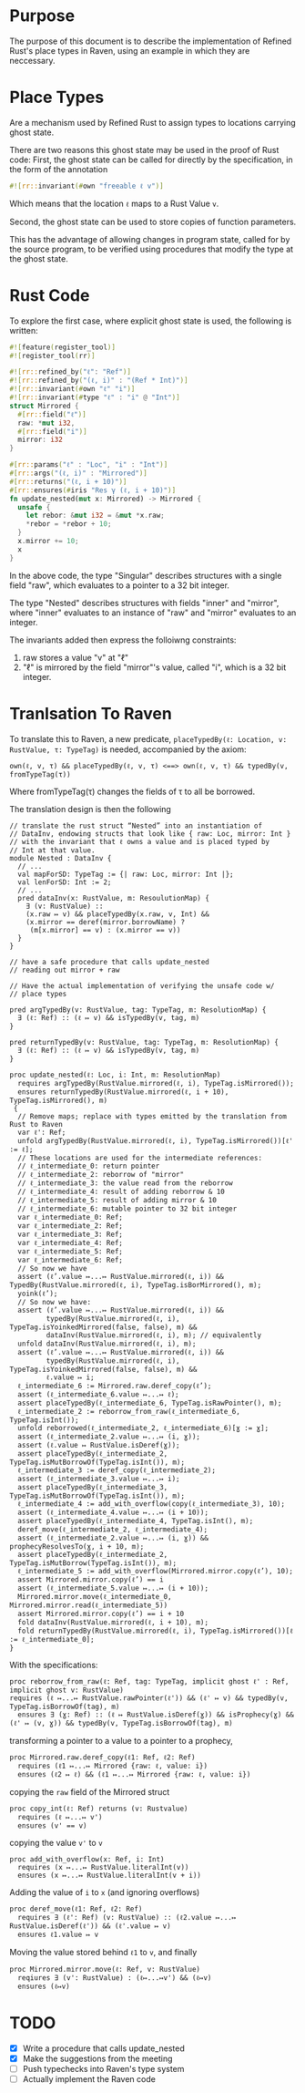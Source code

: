 # Purpose
The purpose of this document is to describe the implementation of Refined Rust's place types in Raven,
using an example in which they are neccessary.

# Place Types
Are a mechanism used by Refined Rust to assign types to locations carrying ghost state.

There are two reasons this ghost state may be used in the proof of Rust code:
First, the ghost state can be called for directly by the specification, in the form of the annotation

```rust
#![rr::invariant(#own "freeable ℓ v")]
```

Which means that the location `ℓ` maps to a Rust Value `v`.

Second, the ghost state can be used to store copies of function parameters.

This has the advantage of allowing changes in program state, called for by the source program,
to be verified using procedures that modify the type at the ghost state.

# Rust Code
To explore the first case, where explicit ghost state is used, the following is written:

```rust
#![feature(register_tool)]
#![register_tool(rr)]

#![rr::refined_by("ℓ": "Ref")]
#![rr::refined_by("(ℓ, i)" : "(Ref * Int)")]
#![rr::invariant(#own "ℓ" "i")]
#![rr::invariant(#type "ℓ" : "i" @ "Int")]
struct Mirrored {
  #[rr::field("ℓ")]
  raw: *mut i32,
  #[rr::field("i")]
  mirror: i32
}

#[rr::params("ℓ" : "Loc", "i" : "Int")]
#[rr::args("(ℓ, i)" : "Mirrored")]
#[rr::returns("(ℓ, i + 10)")]
#[rr::ensures(#iris "Res γ (ℓ, i + 10)")]
fn update_nested(mut x: Mirrored) -> Mirrored {
  unsafe {
    let rebor: &mut i32 = &mut *x.raw;
    *rebor = *rebor + 10;
  }
  x.mirror += 10;
  x
}
```

In the above code, the type "Singular" describes structures with a single field "raw", which evaluates to a pointer to a 32 bit integer.

The type "Nested" describes structures with fields "inner" and "mirror", where "inner" evaluates to an instance of "raw" and "mirror" evaluates to an integer.

The invariants added then express the folloiwng constraints:
1. raw stores a value "v" at "ℓ"
2. "ℓ" is mirrored by the field "mirror"'s value, called "i", which is a 32 bit integer.

# Tranlsation To Raven

To translate this to Raven, a new predicate, `placeTypedBy(ℓ: Location, v: RustValue, τ: TypeTag)` is needed,
accompanied by the axiom:

```
own(ℓ, v, τ) && placeTypedBy(ℓ, v, τ) <==> own(ℓ, v, τ) && typedBy(v, fromTypeTag(τ))
```

Where fromTypeTag(τ) changes the fields of τ to all be borrowed.

The translation design is then the following

```
// translate the rust struct “Nested” into an instantiation of
// DataInv, endowing structs that look like { raw: Loc, mirror: Int }
// with the invariant that ℓ owns a value and is placed typed by
// Int at that value.
module Nested : DataInv {
  // ...
  val mapForSD: TypeTag := {| raw: Loc, mirror: Int |};
  val lenForSD: Int := 2;
  // ...
  pred dataInv(x: RustValue, m: ResoulutionMap) {
    ∃ (v: RustValue) ::
    (x.raw ↦ v) && placeTypedBy(x.raw, v, Int) &&
    (x.mirror == deref(mirror.borrowName) ?
     (m[x.mirror] == v) : (x.mirror == v))
  }
}

// have a safe procedure that calls update_nested
// reading out mirror + raw

// Have the actual implementation of verifying the unsafe code w/
// place types

pred argTypedBy(v: RustValue, tag: TypeTag, m: ResolutionMap) {
  ∃ (ℓ: Ref) :: (ℓ ↦ v) && isTypedBy(v, tag, m)
}

pred returnTypedBy(v: RustValue, tag: TypeTag, m: ResolutionMap) {
  ∃ (ℓ: Ref) :: (ℓ ↦ v) && isTypedBy(v, tag, m)
}

proc update_nested(ℓ: Loc, i: Int, m: ResolutionMap)
  requires argTypedBy(RustValue.mirrored(ℓ, i), TypeTag.isMirrored());
  ensures returnTypedBy(RustValue.mirrored(ℓ, i + 10), TypeTag.isMirrored(), m)
 {
  // Remove maps; replace with types emitted by the translation from Rust to Raven
  var ℓ': Ref;
  unfold argTypedBy(RustValue.mirrored(ℓ, i), TypeTag.isMirrored())[ℓ' := ℓ];
  // These locations are used for the intermediate references:
  // ℓ_intermediate_0: return pointer
  // ℓ_intermediate_2: reborrow of "mirror"
  // ℓ_intermediate_3: the value read from the reborrow
  // ℓ_intermediate_4: result of adding reborrow & 10
  // ℓ_intermediate_5: result of adding mirror & 10
  // ℓ_intermediate_6: mutable pointer to 32 bit integer
  var ℓ_intermediate_0: Ref;
  var ℓ_intermediate_2: Ref;
  var ℓ_intermediate_3: Ref;
  var ℓ_intermediate_4: Ref;
  var ℓ_intermediate_5: Ref;
  var ℓ_intermediate_6: Ref;
  // So now we have
  assert (ℓ’.value ↦...↦ RustValue.mirrored(ℓ, i)) && TypedBy(RustValue.mirrored(ℓ, i), TypeTag.isBorMirrored(), m);
  yoink(ℓ’);
  // So now we have:
  assert (ℓ’.value ↦...↦ RustValue.mirrored(ℓ, i)) &&
         typedBy(RustValue.mirrored(ℓ, i), TypeTag.isYoinkedMirrored(false, false), m) &&
         dataInv(RustValue.mirrored(ℓ, i), m); // equivalently
  unfold dataInv(RustValue.mirrored(ℓ, i), m);
  assert (ℓ’.value ↦...↦ RustValue.mirrored(ℓ, i)) &&
         typedBy(RustValue.mirrored(ℓ, i), TypeTag.isYoinkedMirrored(false, false), m) &&
         ℓ.value ↦ i;
  ℓ_intermediate_6 := Mirrored.raw.deref_copy(ℓ’);
  assert (ℓ_intermediate_6.value ↦...↦ ℓ);
  assert placeTypedBy(ℓ_intermediate_6, TypeTag.isRawPointer(), m);
  ℓ_intermediate_2 := reborrow_from_raw(ℓ_intermediate_6, TypeTag.isInt());
  unfold reborrowed(ℓ_intermediate_2, ℓ_intermediate_6)[ɣ := ɣ];
  assert (ℓ_intermediate_2.value ↦...↦ (i, ɣ));
  assert (ℓ.value ↦ RustValue.isDeref(ɣ));
  assert placeTypedBy(ℓ_intermediate_2, TypeTag.isMutBorrowOf(TypeTag.isInt()), m);
  ℓ_intermediate_3 := deref_copy(ℓ_intermediate_2);
  assert (ℓ_intermediate_3.value ↦...↦ i);
  assert placeTypedBy(ℓ_intermediate_3, TypeTag.isMutBorrowOf(TypeTag.isInt()), m);
  ℓ_intermediate_4 := add_with_overflow(copy(ℓ_intermediate_3), 10);
  assert (ℓ_intermediate_4.value ↦...↦ (i + 10));
  assert placeTypedBy(ℓ_intermediate_4, TypeTag.isInt(), m);
  deref_move(ℓ_intermediate_2, ℓ_intermediate_4);
  assert (ℓ_intermediate_2.value ↦...↦ (i, ɣ)) && prophecyResolvesTo(ɣ, i + 10, m);
  assert placeTypedBy(ℓ_intermediate_2, TypeTag.isMutBorrow(TypeTag.isInt()), m);
  ℓ_intermediate_5 := add_with_overflow(Mirrored.mirror.copy(ℓ’), 10);
  assert Mirrored.mirror.copy(ℓ’) == i
  assert (ℓ_intermediate_5.value ↦...↦ (i + 10));
  Mirrored.mirror.move(ℓ_intermediate_0, Mirrored.mirror.read(ℓ_intermediate_5))
  assert Mirrored.mirror.copy(ℓ’) == i + 10
  fold dataInv(RustValue.mirrored(ℓ, i + 10), m);
  fold returnTypedBy(RustValue.mirrored(ℓ, i), TypeTag.isMirrored())[ℓ := ℓ_intermediate_0];
}
```

With the specifications:
```
proc reborrow_from_raw(ℓ: Ref, tag: TypeTag, implicit ghost ℓ' : Ref, implicit ghost v: RustValue)
requires (ℓ ↦...↦ RustValue.rawPointer(ℓ')) && (ℓ' ↦ v) && typedBy(v, TypeTag.isBorrowOf(tag), m)
  ensures ∃ (ɣ: Ref) :: (ℓ ↦ RustValue.isDeref(ɣ)) && isProphecy(ɣ) && (ℓ' ↦ (v, ɣ)) && typedBy(v, TypeTag.isBorrowOf(tag), m)
```
transforming a pointer to a value to a pointer to a prophecy,

```
proc Mirrored.raw.deref_copy(ℓ1: Ref, ℓ2: Ref)
  requires (ℓ1 ↦...↦ Mirrored {raw: ℓ, value: i})
  ensures (ℓ2 ↦ ℓ) && (ℓ1 ↦...↦ Mirrored {raw: ℓ, value: i})
```
copying the `raw` field of the Mirrored struct

```
proc copy_int(ℓ: Ref) returns (v: Rustvalue)
  requires (ℓ ↦...↦ v')
  ensures (v' == v)
```
copying the value `v'` to `v`

```
proc add_with_overflow(x: Ref, i: Int)
  requires (x ↦...↦ RustValue.literalInt(v))
  ensures (x ↦...↦ RustValue.literalInt(v + i))
```
Adding the value of `i` to `x` (and ignoring overflows)

```
proc deref_move(ℓ1: Ref, ℓ2: Ref)
  requires ∃ (ℓ': Ref) (v: RustValue) :: (ℓ2.value ↦...↦ RustValue.isDeref(ℓ')) && (ℓ'.value ↦ v)
  ensures ℓ1.value ↦ v
```
Moving the value stored behind `ℓ1` to `v`, and finally

```
proc Mirrored.mirror.move(ℓ: Ref, v: RustValue)
  reqiures ∃ (v': RustValue) : (ℓ↦...↦v') && (ℓ↦v)
  ensures (ℓ↦v)
```

# TODO
- [x] Write a procedure that calls update_nested
- [x] Make the suggestions from the meeting
- [ ] Push typechecks into Raven's type system
- [ ] Actually implement the Raven code
